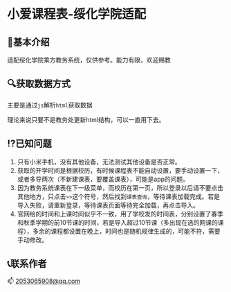 # 小爱课程表-绥化学院适配

## 🐔基本介绍

适配绥化学院乘方教务系统，仅供参考。能力有限，欢迎赐教

## 🔍获取数据方式

主要是通过`js`解析`html`获取数据

理论来说只要不是教务处更新html结构，可以一直用下去。

## ⁉️已知问题
1. 只有小米手机，没有其他设备，无法测试其他设备是否正常。
2. 获取的开学时间是根据校历，有时候课程表不能自动设置，要手动设置一下，或者多导两次（不新建课表，要覆盖课表），可能是app的问题。
3. 因为教务系统课表在下一级菜单，而校历在第一页，所以登录以后请不要点击其他地方，只点击`>>`这个符号，然后找到`课表查询`，等待课表加载完成。若是导入失败，请重新登录，等待课表页面等待完全加载，再点击导入。
4. 官网给的时间和上课时间似乎不一致，用了学校发的时间表，分别设置了春季和秋季学期的前10节课的时间，若是导入超过10节课（多出现在选的网课的课程），多余的课程都设置在晚上，时间也是随机规律生成的，可能不符，需要手动修改。
## 📞联系作者
📫 2053065908@qq.com

